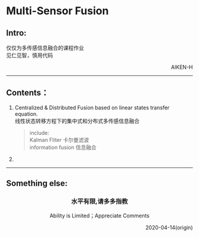 # Multi-Sensor Fusion
## Intro:
仅仅为多传感信息融合的课程作业<br>
见仁见智，慎用代码 <br>
<p align='right'>AIKEN-H<br></p> 

---
## Contents：

1. Centralized & Distributed Fusion based on linear states transfer equation. <br>
    线性状态转移方程下的集中式和分布式多传感信息融合
    >include:  
    >Kalman Fliter 卡尔曼滤波<br>
    >information fusion 信息融合<br>
    >
2. 

--- 
## Something else:

### <center>水平有限,请多多指教</center>
<center>Ability is Limited；Appreciate Comments</center>
<p align='right'>2020-04-14(origin)</p>